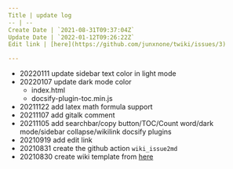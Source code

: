 ```yaml
---
Title | update log
-- | --
Create Date | `2021-08-31T09:37:04Z`
Update Date | `2022-01-12T09:26:22Z`
Edit link | [here](https://github.com/junxnone/twiki/issues/3)

---
```

- 20220111 update sidebar text color in light mode 
- 20220107 update dark mode color
  - index.html
  - docsify-plugin-toc.min.js
- 20211122 add latex math formula support
- 20211107 add gitalk comment 
- 20211105 add searchbar/copy button/TOC/Count word/dark mode/sidebar collapse/wikilink docsify plugins
- 20210919 add edit link
- 20210831 create the github action `wiki_issue2md`
- 20210830  create wiki template from [here]()

